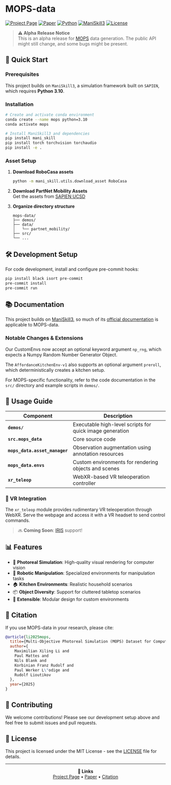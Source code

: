 # MOPS-data 

[![Project Page](https://img.shields.io/badge/Project-Page-blue?style=for-the-badge&logo=globe)](https://intuitive-robots.github.io/mops/)
[![Paper](https://img.shields.io/badge/Paper-PDF-red?style=for-the-badge&logo=adobeacrobatreader)](https://intuitive-robots.github.io/mops/static/li2025mops-preprint.pdf)
[![Python](https://img.shields.io/badge/Python-3.10-blue?style=for-the-badge&logo=python)](https://www.python.org/)
[![ManiSkill3](https://img.shields.io/badge/Built%20on-ManiSkill3-green?style=for-the-badge)](https://github.com/haosulab/ManiSkill)
[![License](https://img.shields.io/badge/License-MIT-yellow?style=for-the-badge)](LICENSE)

> **⚠️ Alpha Release Notice**  
> This is an alpha release for [MOPS](https://intuitive-robots.github.io/mops/) data generation. The public API might still change, and some bugs might be present.

## 🚀 Quick Start

### Prerequisites
This project builds on `ManiSkill3`, a simulation framework built on `SAPIEN`, which requires **Python 3.10**.

### Installation

```bash
# Create and activate conda environment
conda create --name mops python=3.10
conda activate mops

# Install ManiSkill3 and dependencies
pip install mani_skill
pip install torch torchvision torchaudio
pip install -e .
```

### Asset Setup

1. **Download RoboCasa assets**
   ```bash
   python -m mani_skill.utils.download_asset RoboCasa
   ```

2. **Download PartNet Mobility Assets**  
   Get the assets from [SAPIEN UCSD](https://sapien.ucsd.edu/browse)

3. **Organize directory structure**
   ```
   mops-data/
   ├── demos/
   ├── data/
   │   └── partnet_mobility/
   ├── src/
   └── ...
   ```

## 🛠️ Development Setup

For code development, install and configure pre-commit hooks:

```bash
pip install black isort pre-commit
pre-commit install
pre-commit run
```

## 📚 Documentation

This project builds on [ManiSkill3](https://github.com/haosulab/ManiSkill), so much of its [official documentation](https://maniskill.readthedocs.io/en/latest/) is applicable to MOPS-data.

### Notable Changes & Extensions

Our CustomEnvs now accept an optional keyword argument `np_rng`, which expects a Numpy Random Number Generator Object.

The `AffordanceKitchenEnv-v1` also supports an optional argument `preroll`, which deterministically creates a kitchen setup.

For MOPS-specific functionality, refer to the code documentation in the `src/` directory and example scripts in `demos/`.

## 📖 Usage Guide

| Component                     | Description                                              |
| ----------------------------- | -------------------------------------------------------- |
| **`demos/`**                  | Executable high-level scripts for quick image generation |
| **`src.mops_data`**           | Core source code                                         |
| **`mops_data.asset_manager`** | Observation augmentation using annotation resources      |
| **`mops_data.envs`**          | Custom environments for rendering objects and scenes     |
| **`xr_teleop`**               | WebXR-based VR teleoperation controller                  |

### 🥽 VR Integration
The `xr_teleop` module provides rudimentary VR teleoperation through WebXR. Serve the webpage and access it with a VR headset to send control commands. 

> 🔜 **Coming Soon**: [IRIS](https://intuitive-robots.github.io/iris-project-page/) support!

## 📊 Features

- 🎨 **Photoreal Simulation**: High-quality visual rendering for computer vision
- 🤖 **Robotic Manipulation**: Specialized environments for manipulation tasks
- 🏠 **Kitchen Environments**: Realistic household scenarios
- 📦 **Object Diversity**: Support for cluttered tabletop scenarios
- 🔧 **Extensible**: Modular design for custom environments

## 📝 Citation

If you use MOPS-data in your research, please cite:

```bibtex
@article{li2025mops,
  title={Multi-Objective Photoreal Simulation (MOPS) Dataset for Computer Vision in Robotic Manipulation},
  author={
    Maximilian Xiling Li and
    Paul Mattes and
    Nils Blank and
    Korbinian Franz Rudolf and
    Paul Werker L\"odige and
    Rudolf Lioutikov
  },
  year={2025}
}
```

## 🤝 Contributing

We welcome contributions! Please see our development setup above and feel free to submit issues and pull requests.

## 📄 License

This project is licensed under the MIT License - see the [LICENSE](LICENSE) file for details.

---

<div align="center">
  <strong>🔗 Links</strong><br>
  <a href="https://intuitive-robots.github.io/mops/">Project Page</a> •
  <a href="https://intuitive-robots.github.io/mops/static/li2025mops-preprint.pdf">Paper</a> •
  <a href="#citation">Citation</a>
</div>